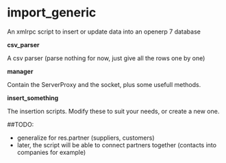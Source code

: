 import_generic
==============

An xmlrpc script to insert or update data into an openerp 7 database

**csv_parser**

A csv parser (parse nothing for now, just give all the rows one by one)

**manager**

Contain the ServerProxy and the socket, plus some usefull methods.

**insert_something**

The insertion scripts. Modify these to suit your needs, or create a new one.

##TODO:

* generalize for res.partner (suppliers, customers)
* later, the script will be able to connect partners together (contacts into companies for example)